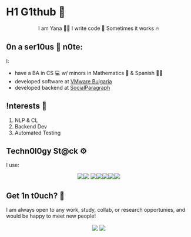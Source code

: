 # H1 G1thub 🎇
<p align="center">I am Yana 👩‍💻   I write code 🧾  Sometimes it works 🔥</p>

## 0n a ser10us 🧐 n0te:

I:
* have a BA in CS 💻 w/ minors in Mathematics 🧮 & Spanish 🧏‍♀️
* developed software at [VMware Bulgaria](https://www.vmware.com/)
* developed backend at [SocialParagraph](http://www.socialparagraph.com/)

## !nterests 📖
1. NLP & CL
2. Backend Dev
3. Automated Testing

## Techn0l0gy St@ck ⚙️
I use:  
<p align="center"><img src="https://img.icons8.com/color/48/000000/angularjs.png"/><img src="https://img.icons8.com/color/48/000000/c-sharp-logo.png"/>
<img src="https://img.icons8.com/color/48/000000/python--v1.png"/><img src="https://img.icons8.com/color/48/000000/git.png"/><img src="https://img.icons8.com/color/48/000000/gitlab.png"/><img src="https://img.icons8.com/color/48/000000/postgreesql.png"/><img src="https://img.icons8.com/color/48/000000/amazon-web-services.png"/></p>

## Get 1n t0uch? 🤝
I am always open to any work, study, collab, or research opportunies, and would be happy to meet new people!  
<p align="center">
<a href="https://www.linkedin.com/in/yveitsman/"><img align="center" src="https://img.shields.io/badge/linkedin-%230077B5.svg?&style=for-the-badge&logo=linkedin&logoColor=white"/></a>
<a href="mailto:veytsman.karaganda@gmail.com"><img align="center" src="https://img.shields.io/badge/gmail-%23DD0031.svg?&style=for-the-badge&logo=gmail&logoColor=white"/></a></p>
